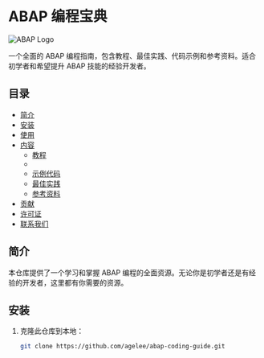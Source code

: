 # ABAP 编程宝典

![ABAP Logo](https://th.bing.com/th/id/R.a8c7e9e6486e4c374dff470e123603ab?rik=3uwedQunP%2bPTGg&pid=ImgRaw&r=0)

一个全面的 ABAP 编程指南，包含教程、最佳实践、代码示例和参考资料。适合初学者和希望提升 ABAP 技能的经验开发者。

## 目录

- [简介](#简介)
- [安装](#安装)
- [使用](#使用)
- [内容](#内容)
  - [教程](#教程)
  - 
  - [示例代码](#示例代码)
  - [最佳实践](#最佳实践)
  - [参考资料](#参考资料)
- [贡献](#贡献)
- [许可证](#许可证)
- [联系我们](#联系我们)

## 简介

本仓库提供了一个学习和掌握 ABAP 编程的全面资源。无论你是初学者还是有经验的开发者，这里都有你需要的资源。

## 安装

1. 克隆此仓库到本地：
   ```sh
   git clone https://github.com/agelee/abap-coding-guide.git
